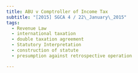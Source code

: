 ```yaml
---
title: ABU v Comptroller of Income Tax 
subtitle: "[2015] SGCA 4 / 22\_January\_2015"
tags:
  - Revenue Law
  - international taxation
  - double taxation agreement
  - Statutory Interpretation
  - construction of statute
  - presumption against retrospective operation

---
```


